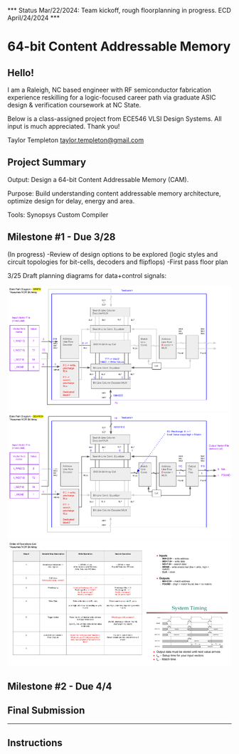 *** Status Mar/22/2024: Team kickoff, rough floorplanning in progress. ECD April/24/2024 ***

# 64-bit Content Addressable Memory

## Hello!

I am a Raleigh, NC based engineer with RF semiconductor fabrication experience reskilling for a logic-focused career path via graduate ASIC design & verification coursework at NC State.

Below is a class-assigned project from ECE546 VLSI Design Systems. All input is much appreciated.  Thank you!

Taylor Templeton
taylor.templeton@gmail.com


## Project Summary

Output: Design a 64-bit Content Addressable Memory (CAM).

Purpose: Build understanding content addressable memory architecture, optimize design for delay, energy and area.

Tools: Synopsys Custom Compiler

## Milestone #1 - Due 3/28
(In progress)
-Review of design options to be explored (logic styles and circuit topologies for bit-cells, decoders and flipflops)
-First pass floor plan

3/25 Draft planning diagrams for data+control signals:

![](https://github.com/taylortempleton/64bit_CAM/blob/main/ECE546_Milestone1_FloorPlan_Draft_01.png)
![](https://github.com/taylortempleton/64bit_CAM/blob/main/ECE546_Milestone1_FloorPlan_Draft_02.png)
![](https://github.com/taylortempleton/64bit_CAM/blob/main/ECE546_Milestone1_FloorPlan_Draft_03.png)



## Milestone #2 - Due 4/4


## Final Submission





-----------------

## Instructions


